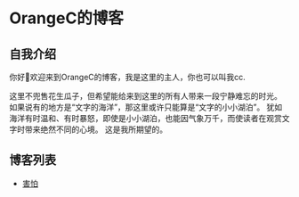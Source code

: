 # OrangeC的博客

## 自我介绍

你好👋欢迎来到OrangeC的博客，我是这里的主人，你也可以叫我cc.

这里不兜售花生瓜子，但希望能给来到这里的所有人带来一段宁静难忘的时光。
如果说有的地方是“文字的海洋”，那这里或许只能算是“文字的小小湖泊”。
犹如海洋有时温和、有时暴怒，即使是小小湖泊，也能因气象万千，而使读者在观赏文字时带来绝然不同的心境。
这是我所期望的。


## 博客列表

- [害怕](./害怕.md)

